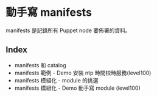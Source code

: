 # 動手寫 manifests

manifests 是記錄所有 Puppet node 要佈署的資料。

## Index

- manifests 和 catalog
- manifests 範例 - Demo 安裝 ntp 時間校時服務(level100)
- manifests 模組化 - module 的挑選
- manifests 模組化 - Demo 動手寫 module (level100)

